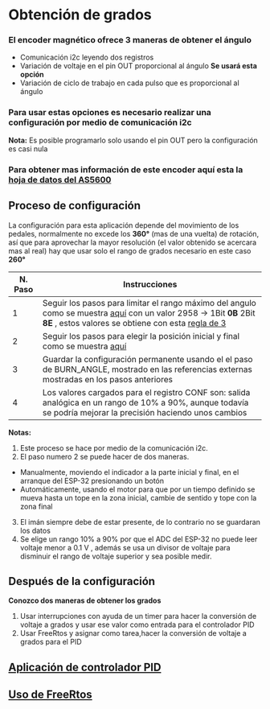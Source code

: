 # Obtención de grados
### El encoder magnético ofrece 3 maneras de obtener el ángulo
* Comunicación i2c leyendo dos registros
* Variación de voltaje en el pin OUT proporcional al ángulo **Se usará esta opción**
* Variación de ciclo de trabajo en cada pulso que es proporcional al ángulo
### Para usar estas opciones es necesario realizar una configuración por medio de comunicación i2c
**Nota:** Es posible programarlo solo usando el pin OUT pero la configuración es casi nula

### Para obtener mas información de este encoder aquí esta la [hoja de datos del AS5600](https://datasheet.lcsc.com/lcsc/2004071505_AMS-AS5600-ASOT_C499458.pdf) 

## Proceso de configuración
La configuración para esta aplicación depende del movimiento de los pedales, normalmente no excede los **360°** (mas de una vuelta) de rotación, así que para aprovechar la mayor resolución (el valor obtenido se acercara mas al real) hay que usar solo el rango de grados necesario en este caso **260°** 

|N. Paso|Instrucciones|
|--|--|
|1|Seguir los pasos para limitar el rango máximo del angulo como se muestra [aquí](https://datasheet.lcsc.com/lcsc/2004071505_AMS-AS5600-ASOT_C499458.pdf#page=24) con un valor 2958 -> 1Bit **0B** 2Bit **8E** , estos valores se obtiene con esta [regla de 3](https://datasheet.lcsc.com/lcsc/2004071505_AMS-AS5600-ASOT_C499458.pdf#page=24)| 
|2|Seguir los pasos para elegir la posición inicial y final como se muestra [aquí](https://datasheet.lcsc.com/lcsc/2004071505_AMS-AS5600-ASOT_C499458.pdf#page=22)|
|3|Guardar la configuración permanente usando el el paso de BURN_ANGLE, mostrado en las referencias externas mostradas en los pasos anteriores|
|4|Los valores cargados para el registro CONF son: salida analógica en un rango de 10% a 90%, aunque todavía se podría mejorar la precisión haciendo unos cambios|

**Notas:** 
1. Este proceso se hace por medio de la comunicación i2c.
2. El paso numero 2 se puede hacer de dos maneras.
* Manualmente, moviendo el indicador a la parte inicial y final, en el arranque del ESP-32 presionando un botón 
* Automáticamente, usando el motor para que por un tiempo definido se mueva hasta un tope en la zona inicial, cambie de sentido y tope con la zona final 
3. El imán siempre debe de estar presente, de lo contrario no se guardaran los datos
4. Se elige un rango 10% a 90% por que el ADC del ESP-32 no puede leer voltaje menor a 0.1 V , además se usa un divisor de voltaje para disminuir el rango de voltaje superior y sea posible medir.
## Después de la configuración
**Conozco dos maneras de obtener los grados**
1. Usar interrupciones con ayuda de un timer para hacer la conversión de voltaje a grados y usar ese valor como entrada para el controlador PID
2. Usar FreeRtos y asignar como tarea,hacer la conversión de voltaje a grados para el PID
## [Aplicación de controlador PID](Control%20PID.md)
## [Uso de FreeRtos](Uso%20de%20FreeRtos.md)







